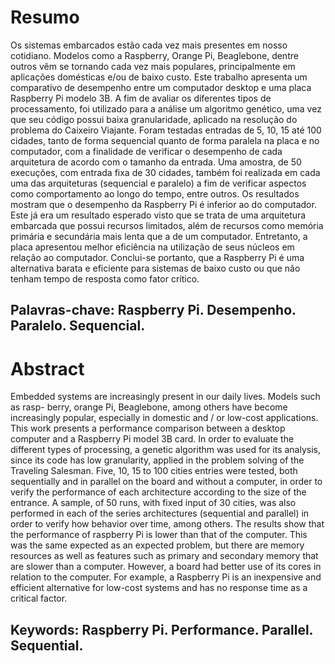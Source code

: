 # Resumo

Os sistemas embarcados estão cada vez mais presentes em nosso cotidiano. Modelos 
como a Raspberry, Orange Pi, Beaglebone, dentre outros vêm se tornando cada vez mais
populares, principalmente em aplicações domésticas e/ou de baixo custo. Este trabalho
apresenta um comparativo de desempenho entre um computador desktop e uma placa
Raspberry Pi modelo 3B. A fim de avaliar os diferentes tipos de processamento, foi utilizado
para a análise um algoritmo genético, uma vez que seu código possui baixa granularidade,
aplicado na resolução do problema do Caixeiro Viajante. Foram testadas entradas de
5, 10, 15 até 100 cidades, tanto de forma sequencial quanto de forma paralela na placa
e no computador, com a finalidade de verificar o desempenho de cada arquitetura de
acordo com o tamanho da entrada. Uma amostra, de 50 execuções, com entrada fixa de
30 cidades, também foi realizada em cada uma das arquiteturas (sequencial e paralelo)
a fim de verificar aspectos como comportamento ao longo do tempo, entre outros. Os
resultados mostram que o desempenho da Raspberry Pi é inferior ao do computador. Este
já era um resultado esperado visto que se trata de uma arquitetura embarcada que possui
recursos limitados, além de recursos como memória primária e secundária mais lenta que
a de um computador. Entretanto, a placa apresentou melhor eficiência na utilização de
seus núcleos em relação ao computador. Conclui-se portanto, que a Raspberry Pi é uma
alternativa barata e eficiente para sistemas de baixo custo ou que não tenham tempo de
resposta como fator crítico.

## Palavras-chave: Raspberry Pi. Desempenho. Paralelo. Sequencial.
#
#
# Abstract

Embedded systems are increasingly present in our daily lives. Models such as rasp-
berry, orange Pi, Beaglebone, among others have become increasingly popular, especially
in domestic and / or low-cost applications. This work presents a performance comparison
between a desktop computer and a Raspberry Pi model 3B card. In order to evaluate the
different types of processing, a genetic algorithm was used for its analysis, since its code
has low granularity, applied in the problem solving of the Traveling Salesman. Five, 10,
15 to 100 cities entries were tested, both sequentially and in parallel on the board and
without a computer, in order to verify the performance of each architecture according
to the size of the entrance. A sample, of 50 runs, with fixed input of 30 cities, was also
performed in each of the series architectures (sequential and parallel) in order to verify how
behavior over time, among others. The results show that the performance of raspberry Pi
is lower than that of the computer. This was the same expected as an expected problem,
but there are memory resources as well as features such as primary and secondary memory
that are slower than a computer. However, a board had better use of its cores in relation
to the computer. For example, a Raspberry Pi is an inexpensive and efficient alternative
for low-cost systems and has no response time as a critical factor.

## Keywords: Raspberry Pi. Performance. Parallel. Sequential.
